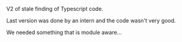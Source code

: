V2 of stale finding of Typescript code.

Last version was done by an intern and the code wasn't very good.  

We needed something that is module aware... 
